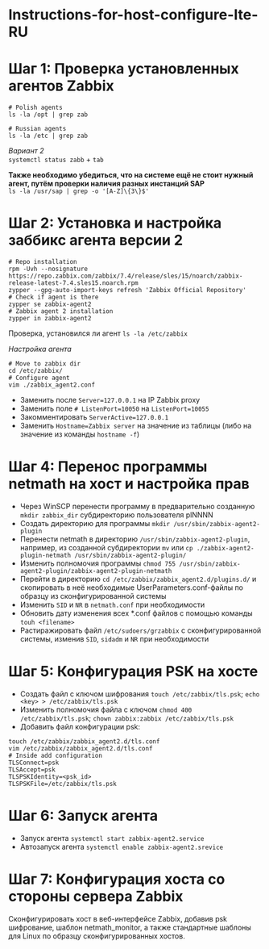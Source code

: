 # Instructions-for-host-configure-Ite-RU

# Шаг 1: Проверка установленных агентов Zabbix
```
# Polish agents
ls -la /opt | grep zab

# Russian agents
ls -la /etc | grep zab
```
_Вариант 2_<br>
`systemctl status zabb` + `tab`

<strong>Также необходимо убедиться, что на системе ещё не стоит нужный агент, путём проверки наличия разных инстанций SAP</strong><br>
`ls -la /usr/sap | grep -o '[A-Z]\{3\}$'`

# Шаг 2: Установка и настройка заббикс агента версии 2
```
# Repo installation
rpm -Uvh --nosignature https://repo.zabbix.com/zabbix/7.4/release/sles/15/noarch/zabbix-release-latest-7.4.sles15.noarch.rpm
zypper --gpg-auto-import-keys refresh 'Zabbix Official Repository'
# Check if agent is there 
zypper se zabbix-agent2
# Zabbix agent 2 installation
zypper in zabbix-agent2
```
Проверка, установился ли агент `ls -la /etc/zabbix`

_Настройка агента_
```
# Move to zabbix dir
cd /etc/zabbix/
# Configure agent
vim ./zabbix_agent2.conf
```
- Заменить после `Server=127.0.0.1` на IP Zabbix proxy
- Заменить поле `# ListenPort=10050` на `ListenPort=10055`
- Закомментировать `ServerActive=127.0.0.1`
- Заменить `Hostname=Zabbix server` на значение из таблицы (либо на значение из команды `hostname -f`)

# Шаг 4: Перенос программы netmath на хост и настройка прав
- Через WinSCP перенести программу в предварительно созданную `mkdir zabbix_dir` субдиректорию пользователя plNNNN
- Создать директорию для программы `mkdir /usr/sbin/zabbix-agent2-plugin`
- Перенести netmath в директорию `/usr/sbin/zabbix-agent2-plugin`, например, из созданной субдиректории `mv` или `cp ./zabbix-agent2-plugin-netmath /usr/sbin/zabbix-agent2-plugin/`
- Изменить полномочия программы `chmod 755 /usr/sbin/zabbix-agent2-plugin/zabbix-agent2-plugin-netmath`
- Перейти в директорию `cd /etc/zabbix/zabbix_agent2.d/plugins.d/` и скопировать в неё необходимые UserParameters.conf-файлы по образцу из сконфигурированной системы
- Изменить `SID` и `NR` в `netmath.conf` при необходимости
- Обновить дату изменения всех *.conf файлов с помощью команды `touh <filename>`
- Растиражировать файл `/etc/sudoers/grzabbix` с сконфигурированной системы, изменив `SID`, `sidadm` и `NR` при необходимости

# Шаг 5: Конфигурация PSK на хосте
- Создать файл с ключом шифрования `touch /etc/zabbix/tls.psk`; `echo <key> > /etc/zabbix/tls.psk`
- Изменить полномочия файла с ключом `chmod 400 /etc/zabbix/tls.psk`; `chown zabbix:zabbix /etc/zabbix/tls.psk`
- Добавить файл конфигурации psk:
```
touch /etc/zabbix/zabbix_agent2.d/tls.conf
vim /etc/zabbix/zabbix_agent2.d/tls.conf
# Inside add configuration
TLSConnect=psk
TLSAccept=psk
TLSPSKIdentity=<psk_id>
TLSPSKFile=/etc/zabbix/tls.psk 
```

# Шаг 6: Запуск агента
- Запуск агента `systemctl start zabbix-agent2.service`
- Автозапуск агента `systemctl enable zabbix-agent2.srevice`

# Шаг 7: Конфигурация хоста со стороны сервера Zabbix
Сконфигурировать хост в веб-интерфейсе Zabbix, добавив psk шифрование, шаблон netmath_monitor, а также стандартные шаблоны для Linux по образцу сконфигурированных хостов.

